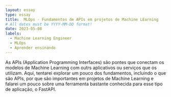 ```yaml
---
layout: essay
type: essay
title:  MLOps - Fundamentos de APIs em projetos de Machine LEarning
# All dates must be YYYY-MM-DD format!
date: 2023-05-08
labels:
  - Machine Learning Engineer
  - MLOps
  - Aprender ensinando
---
```


As APIs (Application Programming Interfaces) são pontes que conectam os modelos de Machine Learning com outrs aplicativos ou serviços que os utilizam. Aqui, tentarei explorar um pouco dos fundamentos, incluindo o que são APIs, por que são importantes em projetos de Machine Learning e falarei um pouco sobre uma ferramenta bastante conhecida para esse tipo de aplicação, o FastAPI.
